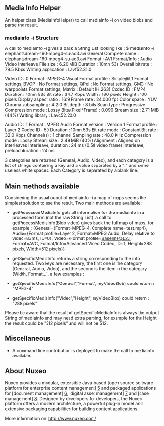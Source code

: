 ## Media Info Helper

An helper class (MediaInfoHelper) to call mediainfo -i on video blobs and parse the result.

### mediainfo -i Structure
A call to mediainfo -i gives a back a String List looking like :
$ mediainfo -i elephantsdream-160-mpeg4-su-ac3.avi 
General
Complete name                            : elephantsdream-160-mpeg4-su-ac3.avi
Format                                   : AVI
Format/Info                              : Audio Video Interleave
File size                                : 6.20 MiB
Duration                                 : 10mn 53s
Overall bit rate                         : 79.5 Kbps
Writing application                      : Lavf52.31.0

Video
ID                                       : 0
Format                                   : MPEG-4 Visual
Format profile                           : Simple@L1
Format settings, BVOP                    : No
Format settings, QPel                    : No
Format settings, GMC                     : No warppoints
Format settings, Matrix                  : Default (H.263)
Codec ID                                 : FMP4
Duration                                 : 10mn 53s
Bit rate                                 : 34.7 Kbps
Width                                    : 160 pixels
Height                                   : 100 pixels
Display aspect ratio                     : 16:9
Frame rate                               : 24.000 fps
Color space                              : YUV
Chroma subsampling                       : 4:2:0
Bit depth                                : 8 bits
Scan type                                : Progressive
Compression mode                         : Lossy
Bits/(Pixel*Frame)                       : 0.090
Stream size                              : 2.71 MiB (44%)
Writing library                          : Lavc52.20.0

Audio
ID                                       : 1
Format                                   : MPEG Audio
Format version                           : Version 1
Format profile                           : Layer 2
Codec ID                                 : 50
Duration                                 : 10mn 53s
Bit rate mode                            : Constant
Bit rate                                 : 32.0 Kbps
Channel(s)                               : 1 channel
Sampling rate                            : 48.0 KHz
Compression mode                         : Lossy
Stream size                              : 2.49 MiB (40%)
Alignment                                : Aligned on interleaves
Interleave, duration                     : 24 ms (0.58 video frame)
Interleave, preload duration             : 24 ms


3 categories are returned (General, Audio, Video), and each category is a list of strings containing a key and a value separated by a ":" and some useless white spaces. Each Category is separated by a blank line.

## Main methods available

Considering the usual ouput of mediainfo -i a map of maps seems the simplest solution to use the result.
Two main methods are available : 

- getProcessedMediaInfo gets all information for the mediainfo in a processed form (not the raw String List).
a call to getProcessMediaInfo(Blob video) gives back the full map of maps, for example : 
{General={Format=MPEG-4, Complete name=test.mp4}, Audio={Format profile=Layer 2, Format=MPEG Audio, Delay relative to video=83ms, ID=0}, Video={Format profile=Baseline@L2.1, Format=AVC, Format/Info=Advanced Video Codec, ID=1, Height=288 pixels, Width=512 pixels}}

- getSpecificMediaInfo returns a string corresponding to the info requested. Two keys are necessary, the first one is the category (General, Audio, Video), and the second is the item in the category (Width, Format...). 
a few examples : 

- getSpecificMediaInfo("General","Format", myVideoBlob) could return : "MPEG-4"
- getSpecificMediaInfo("Video","Height", myVideoBlob) could return : "288 pixels"

Please be aware that the result of getSpecificMediaInfo is always the output String of mediainfo and may need extra parsing, for example for the Height the result could be "512 pixels" and will not be 512.

## Miscellaneous 
- A command line contribution is deployed to make the call to mediainfo available.

## About Nuxeo

Nuxeo provides a modular, extensible Java-based [open source software
platform for enterprise content management] [5] and packaged applications
for [document management] [6], [digital asset management] [7] and
[case management] [8]. Designed by developers for developers, the Nuxeo
platform offers a modern architecture, a powerful plug-in model and
extensive packaging capabilities for building content applications.

[5]: http://www.nuxeo.com/en/products/ep
[6]: http://www.nuxeo.com/en/products/document-management
[7]: http://www.nuxeo.com/en/products/dam
[8]: http://www.nuxeo.com/en/products/case-management

More information on: <http://www.nuxeo.com/>

